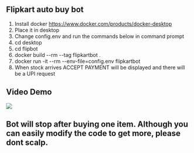 ## Flipkart auto buy bot

1. Install docker https://www.docker.com/products/docker-desktop
2. Place it in desktop
3. Change config.env and run the commands below in command prompt
4. cd desktop
5. cd flipbot
6. docker build --rm --tag flipkartbot .
7. docker run -it --rm --env-file=config.env flipkartbot
8. When stock arrives ACCEPT PAYMENT will be displayed and there will be a UPI request

## Video Demo

![](https://github.com/MasterJain/ps5-flipbot/blob/main/botdemo.gif?raw=true)

## Bot will stop after buying one item. Although you can easily modify the code to get more, please dont scalp.
